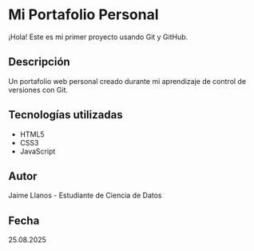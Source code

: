 # Mi Portafolio Personal

¡Hola! Este es mi primer proyecto usando Git y GitHub.

## Descripción
Un portafolio web personal creado durante mi aprendizaje de control de versiones con Git.

## Tecnologías utilizadas
- HTML5
- CSS3
- JavaScript

## Autor
Jaime Llanos - Estudiante de Ciencia de Datos

## Fecha
25.08.2025
